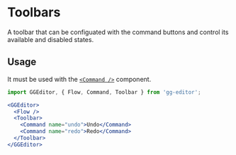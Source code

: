 # Toolbars

A toolbar that can be configuated with the command buttons and control its available and disabled states.

## Usage

It must be used with the [`<Command />`](./command.en-US.md) component.

```jsx
import GGEditor, { Flow, Command, Toolbar } from 'gg-editor';

<GGEditor>
  <Flow />
  <Toolbar>
    <Command name="undo">Undo</Command>
    <Command name="redo">Redo</Command>
  </Toolbar>
</GGEditor>
```
